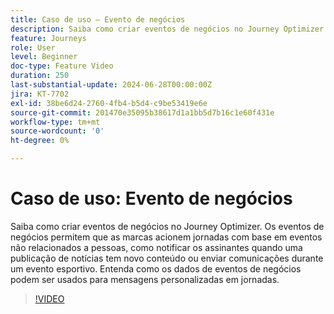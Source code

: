 ```yaml
---
title: Caso de uso – Evento de negócios
description: Saiba como criar eventos de negócios no Journey Optimizer. Entenda como os dados de eventos de negócios podem ser usados para mensagens personalizadas em jornadas.
feature: Journeys
role: User
level: Beginner
doc-type: Feature Video
duration: 250
last-substantial-update: 2024-06-28T00:00:00Z
jira: KT-7702
exl-id: 38be6d24-2760-4fb4-b5d4-c9be53419e6e
source-git-commit: 201470e35095b38617d1a1bb5d7b16c1e60f431e
workflow-type: tm+mt
source-wordcount: '0'
ht-degree: 0%

---
```



# Caso de uso: Evento de negócios

Saiba como criar eventos de negócios no Journey Optimizer. Os eventos de negócios permitem que as marcas acionem jornadas com base em eventos não relacionados a pessoas, como notificar os assinantes quando uma publicação de notícias tem novo conteúdo ou enviar comunicações durante um evento esportivo. Entenda como os dados de eventos de negócios podem ser usados para mensagens personalizadas em jornadas.

>[!VIDEO](https://video.tv.adobe.com/v/3417595/?learn=on&captions=por_br)
